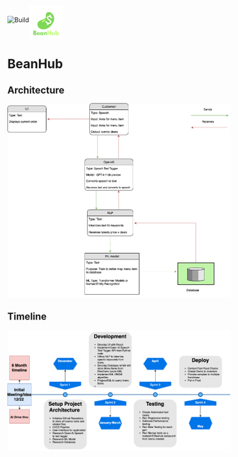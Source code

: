 <div style="display: flex; align-items: center;">
    <img src="https://github.com/Ibrahim-Haroon/BeanHub/actions/workflows/unit-test.yml/badge.svg" alt="Build" height="30">
    <img src="other/images/bean_logo.png" alt="BeanHub" width="75" height="75">
</div>


# BeanHub

## Architecture
![architecture.drawio.png](other/images/architecture.drawio.png)

## Timeline
![timeline.png](other/images/timeline.drawio.png)
